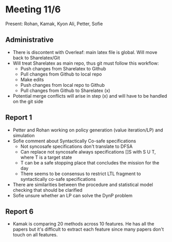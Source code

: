 # Meeting 11/6

Present: Rohan, Kamak, Kyon Ali, Petter, Sofie

## Administrative
 - There is discontent with Overleaf: main latex file is global. Will move back to Sharelatex/Git
 - Will treat Sharelatex as main repo, thus git must follow this workflow:
 	- Push changes from Sharelatex to Github
 	- Pull changes from Github to local repo
 	- Make edits
 	- Push changes from local repo to Github
 	- Pull changes from Github to Sharelatex (x)
 - Potential merge conflicts will arise in step (x) and will have to be handled on the git side  

## Report 1
 - Petter and Rohan working on policy generation (value iteration/LP) and simulation
 - Sofie comment about Syntactically Co-safe specifications
 	- Not syncosafe specifications don't translate to DFSA
 	- Can replace not syncosafe always specifications []S with S U T, where T is a target state
 	- T can be a safe stopping place that concludes the mission for the day
 	- There seems to be consensus to restrict LTL fragment to syntactically co-safe specifications
 - There are similarities between the procedure and statistical model checking that should be clarified
 - Sofie unsure whether an LP can solve the DynP problem

## Report 6
 - Kamak is comparing 20 methods across 10 features. He has all the papers but it's difficult to extract each feature since many papers don't touch on all features.